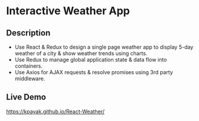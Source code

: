 # Interactive Weather App

## Description
- Use React & Redux to design a single page weather app to display 5-day weather of a city &  show weather trends using charts. 
- Use Redux to manage global application state & data flow into containers. 
- Use Axios for AJAX requests & resolve promises using 3rd party middleware.

## Live Demo
https://kpayak.github.io/React-Weather/
